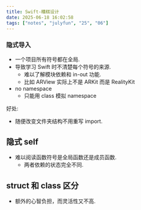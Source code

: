 ```yaml
---
title: Swift-糟糕设计
date: 2025-06-18 16:02:58
tags: ["notes", "julyfun", "25", "06"]
---
```

### 隐式导入
- 一个项目所有符号都在全局.
- 导致学习 Swift 时不清楚每个符号的来源.
    - 难以了解模块依赖和 in-out 功能.
    - 比如 ARView 实际上不是 ARKit 而是 RealityKit
- no namespace
    - 只能用 class 模拟 namespace

好处:
- 随便改变文件夹结构不用重写 import.

## 隐式 self
- 难以阅读函数符号是全局函数还是成员函数.
    - 两者依赖的状态完全不同.

## struct 和 class 区分
- 额外的心智负担，而灵活性又不高.

